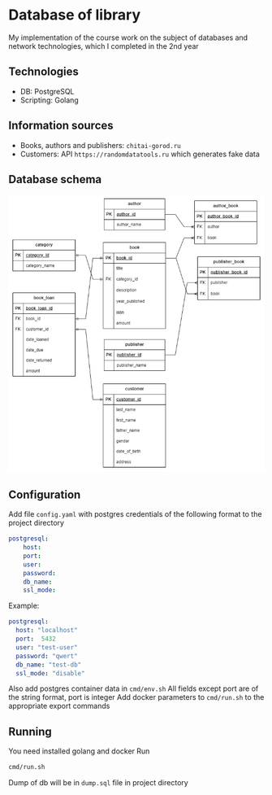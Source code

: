 # Database of library
My implementation of the course work on the subject of databases and network technologies, which I completed in the 2nd year

## Technologies
- DB: PostgreSQL
- Scripting: Golang

## Information sources
- Books, authors and publishers: `chitai-gorod.ru`
- Customers: API `https://randomdatatools.ru` which generates fake data

## Database schema
![Library database schema](images/schema.png)

## Configuration
Add file `config.yaml` with postgres credentials of the following format to the project directory
```yaml
postgresql:
    host:
    port:
    user:
    password:
    db_name:
    ssl_mode:
```
Example:
```yaml
postgresql:
  host: "localhost"
  port:  5432
  user: "test-user"
  password: "qwert"
  db_name: "test-db"
  ssl_mode: "disable"
```
Also add postgres container data in `cmd/env.sh`
All fields except port are of the string format, port is integer
Add docker parameters to `cmd/run.sh` to the appropriate export commands

## Running
You need installed golang and docker
Run
```bash
cmd/run.sh
```
Dump of db will be in `dump.sql` file in project directory
